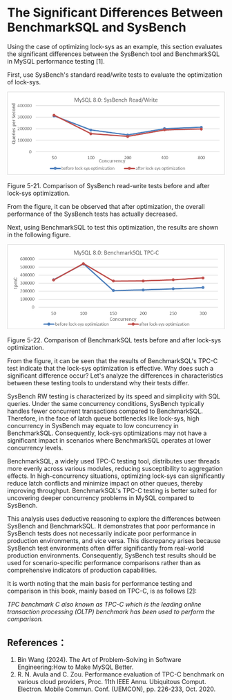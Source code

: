 # The Significant Differences Between BenchmarkSQL and SysBench

Using the case of optimizing lock-sys as an example, this section evaluates the significant differences between the SysBench tool and BenchmarkSQL in MySQL performance testing [1].

First, use SysBench's standard read/write tests to evaluate the optimization of lock-sys.

<img src="images/image-20240829092940314.png" alt="image-20240829092940314" style="zoom:150%;" />

Figure 5-21. Comparison of SysBench read-write tests before and after lock-sys optimization.

From the figure, it can be observed that after optimization, the overall performance of the SysBench tests has actually decreased.

Next, using BenchmarkSQL to test this optimization, the results are shown in the following figure.

<img src="images/image-20240829092959775.png" alt="image-20240829092959775" style="zoom:150%;" />

Figure 5-22. Comparison of BenchmarkSQL tests before and after lock-sys optimization.

From the figure, it can be seen that the results of BenchmarkSQL's TPC-C test indicate that the lock-sys optimization is effective. Why does such a significant difference occur? Let's analyze the differences in characteristics between these testing tools to understand why their tests differ.

SysBench RW testing is characterized by its speed and simplicity with SQL queries. Under the same concurrency conditions, SysBench typically handles fewer concurrent transactions compared to BenchmarkSQL. Therefore, in the face of latch queue bottlenecks like lock-sys, high concurrency in SysBench may equate to low concurrency in BenchmarkSQL. Consequently, lock-sys optimizations may not have a significant impact in scenarios where BenchmarkSQL operates at lower concurrency levels.

BenchmarkSQL, a widely used TPC-C testing tool, distributes user threads more evenly across various modules, reducing susceptibility to aggregation effects. In high-concurrency situations, optimizing lock-sys can significantly reduce latch conflicts and minimize impact on other queues, thereby improving throughput. BenchmarkSQL's TPC-C testing is better suited for uncovering deeper concurrency problems in MySQL compared to SysBench.

This analysis uses deductive reasoning to explore the differences between SysBench and BenchmarkSQL. It demonstrates that poor performance in SysBench tests does not necessarily indicate poor performance in production environments, and vice versa. This discrepancy arises because SysBench test environments often differ significantly from real-world production environments. Consequently, SysBench test results should be used for scenario-specific performance comparisons rather than as comprehensive indicators of production capabilities.

It is worth noting that the main basis for performance testing and comparison in this book, mainly based on TPC-C, is as follows [2]:

*TPC benchmark C also known as TPC-C which is the leading online transaction processing (OLTP) benchmark has been used to perform the comparison.*



## References：

1. Bin Wang (2024). The Art of Problem-Solving in Software Engineering:How to Make MySQL Better.
2. R. N. Avula and C. Zou. Performance evaluation of TPC-C benchmark on various cloud providers, Proc. 11th IEEE Annu. Ubiquitous Comput. Electron. Mobile Commun. Conf. (UEMCON), pp. 226-233, Oct. 2020.